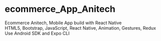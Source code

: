 # ecommerce_App_Anitech
Ecommerce Anitech, Mobile App build with React Native  
HTML5, Bootstrap, JavaScript, React Native, Animation, Gestures, Redux
Use Android SDK and Expo CLI
